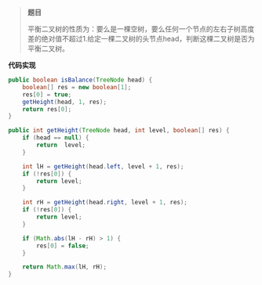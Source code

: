 > **题目**
>
> 平衡二叉树的性质为：要么是一棵空树，要么任何一个节点的左右子树高度差的绝对值不超过1.给定一棵二叉树的头节点head，判断这棵二叉树是否为平衡二叉树。

**代码实现**

```java
public boolean isBalance(TreeNode head) {
    boolean[] res = new boolean[1];
    res[0] = true;
    getHeight(head, 1, res);
    return res[0];
}

public int getHeight(TreeNode head, int level, boolean[] res) {
    if (head == null) {
        return  level;
    }

    int lH = getHeight(head.left, level + 1, res);
    if (!res[0]) {
        return level;
    }

    int rH = getHeight(head.right, level + 1, res);
    if (!res[0]) {
        return level;
    }

    if (Math.abs(lH - rH) > 1) {
        res[0] = false;
    }

    return Math.max(lH, rH);
}
```

